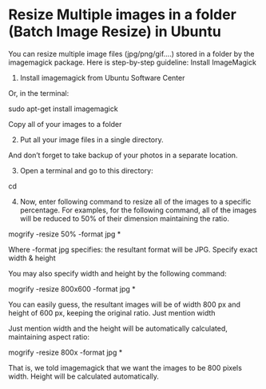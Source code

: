 # Resize Multiple images in a folder (Batch Image Resize) in Ubuntu
 
You can resize multiple image files (jpg/png/gif….) stored in a folder by the imagemagick package. Here is step-by-step guideline:
Install ImageMagick

1. Install imagemagick from Ubuntu Software Center

Or, in the terminal:

sudo apt-get install imagemagick

Copy all of your images to a folder

2. Put all your image files in a single directory.

And don’t forget to take backup of your photos in a separate location.

3. Open a terminal and go to this directory:

cd <directory-location>

4. Now, enter following command to resize all of the images to a specific percentage. For examples, for the following command, all of the images will be reduced to 50% of their dimension maintaining the ratio.

mogrify -resize 50% -format jpg *

Where -format jpg specifies: the resultant format will be JPG.
Specify exact width & height

You may also specify width and height by the following command:

mogrify -resize 800x600 -format jpg *

You can easily guess, the resultant images will be of width 800 px and height of 600 px, keeping the original ratio.
Just mention width

Just mention width and the height will be automatically calculated, maintaining aspect ratio:

mogrify -resize 800x -format jpg *

That is, we told imagemagick that we want the images to be 800 pixels width. Height will be calculated automatically.
